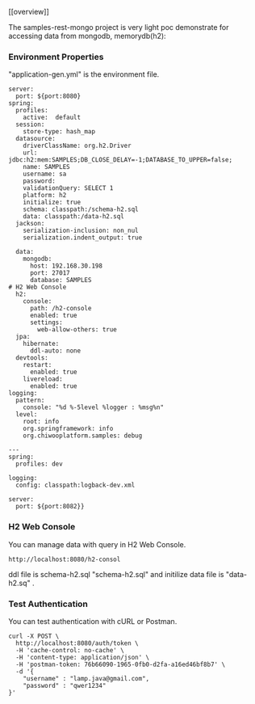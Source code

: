 [[overview]]

The samples-rest-mongo project is very light poc demonstrate for accessing data from mongodb, memorydb(h2):

### Environment Properties

"application-gen.yml" is the environment file.
~~~~
server:
  port: ${port:8080}
spring:
  profiles:
    active:  default
  session:
    store-type: hash_map
  datasource:
    driverClassName: org.h2.Driver
    url: jdbc:h2:mem:SAMPLES;DB_CLOSE_DELAY=-1;DATABASE_TO_UPPER=false;
    name: SAMPLES
    username: sa
    password:
    validationQuery: SELECT 1
    platform: h2
    initialize: true
    schema: classpath:/schema-h2.sql
    data: classpath:/data-h2.sql
  jackson:
    serialization-inclusion: non_nul
    serialization.indent_output: true

  data:
    mongodb:
      host: 192.168.30.198
      port: 27017
      database: SAMPLES
# H2 Web Console
  h2:
    console:
      path: /h2-console
      enabled: true
      settings:
        web-allow-others: true
  jpa:
    hibernate:
      ddl-auto: none
  devtools:
    restart:
      enabled: true
    livereload:
      enabled: true
logging:
  pattern:
    console: "%d %-5level %logger : %msg%n"
  level:
    root: info
    org.springframework: info
    org.chiwooplatform.samples: debug

---
spring:
  profiles: dev

logging:
  config: classpath:logback-dev.xml

server:
  port: ${port:8082}}
~~~~


### H2 Web Console
You can manage data with query in H2 Web Console.
~~~
http://localhost:8080/h2-consol
~~~

ddl file is schema-h2.sql "schema-h2.sql" and initilize data file is "data-h2.sq" .

### Test Authentication
You can test authentication with cURL or Postman.
~~~
curl -X POST \
  http://localhost:8080/auth/token \
  -H 'cache-control: no-cache' \
  -H 'content-type: application/json' \
  -H 'postman-token: 76b66090-1965-0fb0-d2fa-a16ed46bf8b7' \
  -d '{
    "username" : "lamp.java@gmail.com",
    "password" : "qwer1234"
}'
~~~
